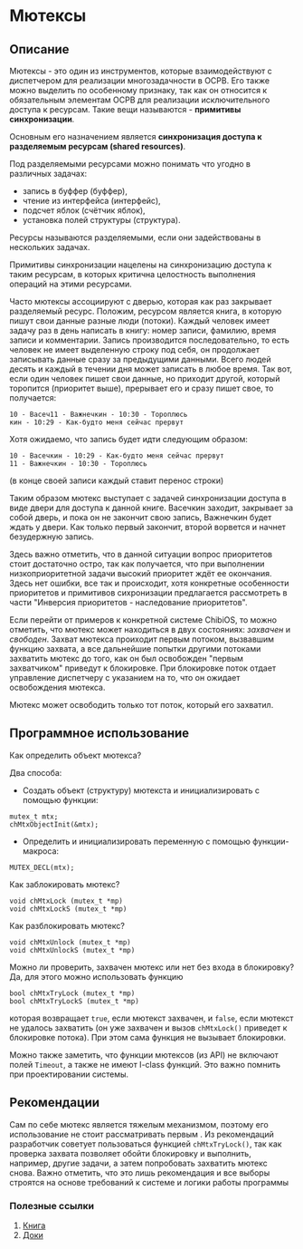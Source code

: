 # Мютексы

## Описание

Мютексы - это один из инструментов, которые взаимодействуют с диспетчером для реализации многозадачности в ОСРВ. Его также можно выделить по особенному признаку, так как он относится к обязательным элементам ОСРВ для реализации исключительного доступа к ресурсам. Такие вещи называются - **примитивы синхронизации**.

Основным его назначением является **синхронизация доступа к разделяемым ресурсам (shared resources)**.

Под разделяемыми ресурсами можно понимать что угодно в различных задачах:
+ запись в буффер (буффер),
+ чтение из интерфейса (интерфейс),
+ подсчет яблок (счётчик яблок),
+ установка полей структуры (структура).

Ресурсы называются разделяемыми, если они задействованы в нескольких задачах.

Примитивы синхронизации нацелены на синхронизацию доступа к таким ресурсам, в которых критична целостность выполнения операций на этими ресурсами.

Часто мютексы ассоциируют с дверью, которая как раз закрывает разделяемый ресурс. Положим, ресурсом является книга, в которую пишут свои данные разные люди (потоки). Каждый человек имеет задачу раз в день написать в книгу: номер записи, фамилию, время записи и комментарии. Запись производится последовательно, то есть человек не имеет выделенную строку под себя, он продолжает записывать данные сразу за предыдущими данными. Всего людей десять и каждый в течении дня может записать в любое время. Так вот, если один человек пишет свои данные, но приходит другой, который торопится (приоритет выше), прерывает его и сразу пишет свое, то получается:

```
10 - Васеч11 - Важнечкин - 10:30 - Тороплюсь
кин - 10:29 - Как-будто меня сейчас прервут
```

Хотя ожидаемо, что запись будет идти следующим образом:

```
10 - Васечкин - 10:29 - Как-будто меня сейчас прервут
11 - Важнечкин - 10:30 - Тороплюсь
```
(в конце своей записи каждый ставит перенос строки)

Таким образом мютекс выступает с задачей синхронизации доступа в виде двери для доступа к данной книге. Васечкин заходит, закрывает за собой дверь, и пока он не закончит свою запись, Важнечкин будет ждать у двери. Как только первый закончит, второй ворвется и начнет безудержную запись.

Здесь важно отметить, что в данной ситуации вопрос приоритетов стоит достаточно остро, так как получается, что при выполнении низкоприоритетной задачи высокий приоритет ждёт ее окончания. Здесь нет ошибки, все так и происходит, хотя конкретные особенности приоритетов и примитивов сихронизации предлагается рассмотреть в части "Инверсия приоритетов - наследование приоритетов".

Если перейти от примеров к конкретной системе ChibiOS, то можно отметить, что мютекс может находиться в двух состояниях: *захвачен* и *свободен*. Захват мютекса проиходит первым потоком, вызвавшим функцию захвата, а все дальнейшие попытки другими потоками захватить мютекс до того, как он был освобожден "первым захватчиком" приведут к блокировке. При блокировке поток отдает управление диспетчеру с указанием на то, что он ожидает освобождения мютекса.

Мютекс может освободить только тот поток, который его захватил.

## Программное использование

Как определить объект мютекса?

Два способа:

+ Создать объект (структуру) мютекста и инициализировать с помощью функции:

```
mutex_t mtx;
chMtxObjectInit(&mtx);
```

+ Определить и инициализировать переменную с помощью функции-макроса:
```
MUTEX_DECL(mtx);
```

Как заблокировать мютекс?

```
void chMtxLock (mutex_t *mp)
void chMtxLockS (mutex_t *mp)
```

Как разблокировать мютекс?

```
void chMtxUnlock (mutex_t *mp)
void chMtxUnlockS (mutex_t *mp)
```

Можно ли проверить, захвачен мютекс или нет без входа в блокировку?
Да, для этого можно использовать функцию

```
bool chMtxTryLock (mutex_t *mp)
bool chMtxTryLockS (mutex_t *mp)
```

которая возвращает `true`, если мютекст захвачен, и `false`, если мютекст не удалось захватить (он уже захвачен и вызов `chMtxLock()` приведет к блокировке потока). При этом сама функция не вызывает блокировки.

Можно также заметить, что функции мютексов (из API) не включают полей `Timeout`, а также не имеют I-class функций. Это важно помнить при проектировании системы.

## Рекомендации
Сам по себе мютекс является тяжелым механизмом, поэтому его использование не стоит рассматривать первым .
Из рекомендаций разработчик советует пользоваться функцией `chMtxTryLock()`, так как проверка захвата позволяет обойти блокировку и выполнить, например, другие задачи, а затем попробовать захватить мютекс снова. Важно отметить, что это лишь рекомендация и все выборы строятся на основе требований к системе и логики работы программы 

### Полезные ссылки
1. [Книга](http://www.chibios.org/dokuwiki/doku.php?id=chibios:book:kernel_mutexes)
2. [Доки](http://chibios.sourceforge.net/docs3/rt/group__mutexes.html)
